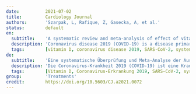 ```yaml
---
date:          2021-07-02
title:         Cardiology Journal
authors:       'Szarpak, L, Rafique, Z, Gasecka, A, et al.'
status:        default
en:
  subtitle:    'A systematic review and meta-analysis of effect of vitamin D levels on the incidence of COVID-19'
  description: 'Coronavirus disease 2019 (COVID-19) is a disease primarily affecting the respiratory tract, however due to the nature of the pathogenesis it is able to affect the whole body. So far, no causative treatment has been found and the main strategy when dealing with COVID-19 relies on widespread vaccination programs and symptomatic treatment. Vitamin D due to its ability to modulate the immunological system has been proposed as a factor playing role in the organism response to the severe acute respiratory syndrome coronavirus 2 (SARS-CoV-2) infection. Therefore, we decided to perform this meta-analysis which aimed to establish a connection between vitamin D status and COVID-19 infection. Study was designed as a systematic review and meta-analysis. PubMed, EMBASE, Web of Science, Cochrane Collaboration Databases and Scopus electronic databases were searched for relevant studies from database inception to May 10th, 2021. Mean differences (MDs) with their 95% confidence intervals (CI) were calculated. 13 studies providing data for 14,485 participants met the inclusion criteria. Mean vitamin D levels in SARS-CoV-2 negative patients was 17.7 ± 6.9 ng/mL compared to SARS-CoV-2 positive patients 14.1 ± 8.2 ng/mL (MD = 3.93; 95% CI 2.84–5.02; I2 = 99%; p < 0.001). Low serum vitamin D levels are statistically significantly associated with the risk of COVID-19 infection. Supplementation of vitamin D especially in the deficiency risk groups is indicated.'
  tags:        [vitamin D, coronavirus disease 2019, SARS-CoV-2, systematic review, meta-analysis]
de:
  subtitle:    'Eine systematische Überprüfung und Meta-Analyse der Auswirkungen des Vitamin-D-Spiegels auf das Auftreten von COVID-19'
  description: 'Die Coronavirus-Krankheit 2019 (COVID-19) ist eine Krankheit, die in erster Linie die Atemwege befällt, aufgrund der Art der Pathogenese jedoch den gesamten Körper befallen kann. Bislang wurde noch keine ursächliche Behandlung gefunden, und die Hauptstrategie im Umgang mit COVID-19 beruht auf breit angelegten Impfprogrammen und symptomatischer Behandlung. Vitamin D wurde aufgrund seiner Fähigkeit, das Immunsystem zu modulieren, als ein Faktor vorgeschlagen, der eine Rolle bei der Reaktion des Organismus auf die Infektion mit dem schweren akuten respiratorischen Syndrom Coronavirus 2 (SARS-CoV-2) spielt. Daher haben wir uns entschlossen, diese Meta-Analyse durchzuführen, um einen Zusammenhang zwischen dem Vitamin-D-Status und der COVID-19-Infektion herzustellen. Die Studie wurde als systematische Übersichtsarbeit und Meta-Analyse konzipiert. Die elektronischen Datenbanken PubMed, EMBASE, Web of Science, Cochrane Collaboration Databases und Scopus wurden nach relevanten Studien vom Beginn der Datenbank bis zum 10. Mai 2021 durchsucht. Die mittleren Unterschiede (MD) wurden mit 95 %-Konfidenzintervallen (CI) berechnet. 13 Studien mit Daten von 14.485 Teilnehmern erfüllten die Einschlusskriterien. Der durchschnittliche Vitamin-D-Spiegel bei SARS-CoV-2-negativen Patienten lag bei 17,7 ± 6,9 ng/ml im Vergleich zu SARS-CoV-2-positiven Patienten mit 14,1 ± 8,2 ng/ml (MD = 3,93; 95% CI 2,84-5,02; I2 = 99%; p < 0,001). Niedrige Serum-Vitamin-D-Spiegel sind statistisch signifikant mit dem Risiko einer COVID-19-Infektion verbunden. Eine Vitamin-D-Supplementierung ist insbesondere in den Risikogruppen mit niedrigem Vitamin-D-Spiegel angezeigt.' 
  tags:        [Vitamin D, Coronavirus-Erkrankung 2019, SARS-CoV-2, systematische Überprüfung, Meta-Analyse]
group:         'Treatments'
credit:        https://doi.org/10.5603/CJ.a2021.0072
---
```


